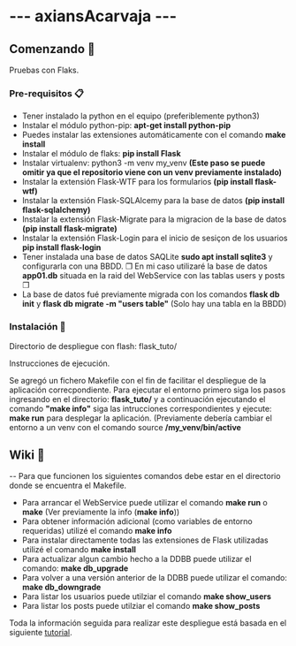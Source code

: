 # --- axiansAcarvaja ---

## Comenzando 🚀

Pruebas con Flaks.

### Pre-requisitos 📋
- Tener instalado la python en el equipo (preferiblemente python3)
- Instalar el módulo python-pip: **apt-get install python-pip**
- Puedes instalar las extensiones automáticamente con el comando **make install**
- Instalar el módulo de flaks: **pip install Flask**
- Instalar virtualenv: python3 -m venv my_venv **(Este paso se puede omitir ya que el repositorio viene con un venv previamente instalado)**
- Instalar la extensión Flask-WTF para los formularios **(pip install flask-wtf)**
- Instalar la extensión Flask-SQLAlcemy para la base de datos **(pip install flask-sqlalchemy)**
- Instalar la extensión Flask-Migrate para la migracion de la base de datos **(pip install flask-migrate)**
- Instalar la extensión Flask-Login para el inicio de sesiçon de los usuarios **pip install flask-login**
- Tener instalada una base de datos SAQLite **sudo apt install sqlite3** y configurarla con una BBDD.
❒ En mi caso utilizaré la base de datos **app01.db** situada en la raid del WebService con las tablas users y posts ❒
- La base de datos fué previamente migrada con los comandos **flask db init** y **flask db migrate -m "users table"** (Solo hay una tabla en la BBDD)

### Instalación 🔧
Directorio de despliegue con flash: flask_tuto/

Instrucciones de ejecución.

Se agregó un fichero Makefile con el fin de facilitar el despliegue de la aplicación correcpondiente.
Para ejecutar el entorno primero siga los pasos ingresando en el directorio: **flask_tuto/** y a continuación ejecutando el comando **"make info"** siga las intrucciones correspondientes y ejecute: **make run** para desplegar la aplicación. (Previamente debería cambiar el entorno a un venv con el comando source **/my_venv/bin/active**

## Wiki 📖

-- Para que funcionen los siguientes comandos debe estar en el directorio donde se encuentra el Makefile.
- Para arrancar el WebService puede utilizar el comando **make run** o **make** (Ver previamente la info (**make info**))
- Para obtener información adicional (como variables de entorno requeridas) utilizé el comando **make info**
- Para instalar directamente todas las extensiones de Flask utilizadas utilizé el comando **make install**
- Para actualizar algun cambio hecho a la DDBB puede utilizar el comando: **make db_upgrade**
- Para volver a una versión anterior de la DDBB puede utilizar el comando: **make db_downgrade**
- Para listar los usuarios puede utilziar el comando **make show_users**
- Para listar los posts puede utilziar el comando **make show_posts**

Toda la información seguida para realizar este despliegue está basada en el siguiente [tutorial](https://blog.miguelgrinberg.com/post/the-flask-mega-tutorial-part-i-hello-world).
